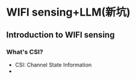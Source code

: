 # WIFI sensing+LLM(新坑)

## Introduction to WIFI sensing

### What's CSI?

- CSI: Channel State Information
- 